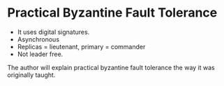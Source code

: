 # Practical Byzantine Fault Tolerance

* It uses digital signatures.
* Asynchronous
* Replicas = lieutenant, primary = commander
* Not leader free.

The author will explain practical byzantine fault tolerance the way it was originally taught.

